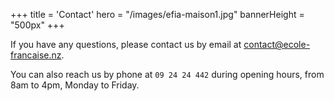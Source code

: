 +++
title = 'Contact'
hero = "/images/efia-maison1.jpg"
bannerHeight = "500px"
+++

If you have any questions, please contact us by email at [contact@ecole-francaise.nz](mailto://contact@ecole-francaise.nz).

You can also reach us by phone at `09 24 24 442` during opening hours, from 8am to 4pm, Monday to Friday.
